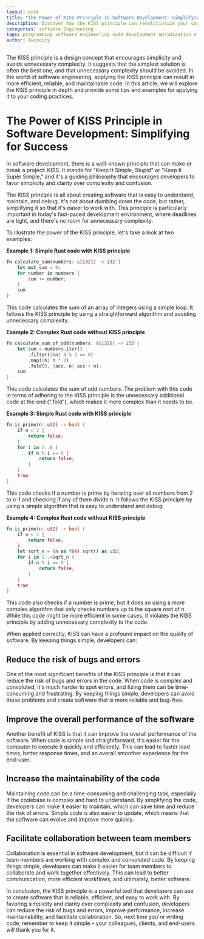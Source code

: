 ```yaml
---
layout: post
title: "The Power of KISS Principle in Software Development: Simplifying for Success"
description: Discover how the KISS principle can revolutionize your coding practices. Learn how simplifying your code can improve performance and increase efficiency, and see real-world examples of the KISS principle in action.
categories: software Engineering
tags: programming software engineering code development optimization efficiency bestpractices
author: Awcodify
---
```

The KISS principle is a design concept that encourages simplicity and avoids unnecessary complexity. It suggests that the simplest solution is often the best one, and that unnecessary complexity should be avoided. In the world of software engineering, applying the KISS principle can result in more efficient, reliable, and maintainable code. In this article, we will explore the KISS principle in depth and provide some tips and examples for applying it to your coding practices.
<!--more-->
# The Power of KISS Principle in Software Development: Simplifying for Success

In software development, there is a well-known principle that can make or break a project: KISS. It stands for "Keep It Simple, Stupid" or "Keep It Super Simple," and it's a guiding philosophy that encourages developers to favor simplicity and clarity over complexity and confusion.

The KISS principle is all about creating software that is easy to understand, maintain, and debug. It's not about dumbing down the code, but rather, simplifying it so that it's easier to work with. This principle is particularly important in today's fast-paced development environment, where deadlines are tight, and there's no room for unnecessary complexity.

To illustrate the power of the KISS principle, let's take a look at two examples:

**Example 1: Simple Rust code with KISS principle**
```rust
fn calculate_sum(numbers: &[i32]) -> i32 {
    let mut sum = 0;
    for number in numbers {
        sum += number;
    }
    sum
}
```
This code calculates the sum of an array of integers using a simple loop. It follows the KISS principle by using a straightforward algorithm and avoiding unnecessary complexity.

**Example 2: Complex Rust code without KISS principle**

```rust
fn calculate_sum_of_odd(numbers: &[i32]) -> i32 {
    let sum = numbers.iter()
        .filter(|&n| n % 2 == 0)
        .map(|n| n * 2)
        .fold(0, |acc, n| acc + n);
    sum
}
```
This code calculates the sum of odd numbers. The problem with this code in terms of adhering to the KISS principle is the unnecessary additional code at the end (".fold"), which makes it more complex than it needs to be.

**Example 3: Simple Rust code with KISS principle**
```rust
fn is_prime(n: u32) -> bool {
    if n < 2 {
        return false;
    }
    for i in 2..n {
        if n % i == 0 {
            return false;
        }
    }
    true
}
```
This code checks if a number is prime by iterating over all numbers from 2 to n-1 and checking if any of them divide n. It follows the KISS principle by using a simple algorithm that is easy to understand and debug.

**Example 4: Complex Rust code without KISS principle**

```rust
fn is_prime(n: u32) -> bool {
    if n < 2 {
        return false;
    }
    let sqrt_n = (n as f64).sqrt() as u32;
    for i in 2..=sqrt_n {
        if n % i == 0 {
            return false;
        }
    }
    true
}
```
This code also checks if a number is prime, but it does so using a more complex algorithm that only checks numbers up to the square root of n. While this code might be more efficient in some cases, it violates the KISS principle by adding unnecessary complexity to the code.

When applied correctly, KISS can have a profound impact on the quality of software. By keeping things simple, developers can:

## Reduce the risk of bugs and errors
One of the most significant benefits of the KISS principle is that it can reduce the risk of bugs and errors in the code. When code is complex and convoluted, it's much harder to spot errors, and fixing them can be time-consuming and frustrating. By keeping things simple, developers can avoid these problems and create software that is more reliable and bug-free.

## Improve the overall performance of the software
Another benefit of KISS is that it can improve the overall performance of the software. When code is simple and straightforward, it's easier for the computer to execute it quickly and efficiently. This can lead to faster load times, better response times, and an overall smoother experience for the end-user.

## Increase the maintainability of the code
Maintaining code can be a time-consuming and challenging task, especially if the codebase is complex and hard to understand. By simplifying the code, developers can make it easier to maintain, which can save time and reduce the risk of errors. Simple code is also easier to update, which means that the software can evolve and improve more quickly.

## Facilitate collaboration between team members
Collaboration is essential in software development, but it can be difficult if team members are working with complex and convoluted code. By keeping things simple, developers can make it easier for team members to collaborate and work together effectively. This can lead to better communication, more efficient workflows, and ultimately, better software.

In conclusion, the KISS principle is a powerful tool that developers can use to create software that is reliable, efficient, and easy to work with. By favoring simplicity and clarity over complexity and confusion, developers can reduce the risk of bugs and errors, improve performance, increase maintainability, and facilitate collaboration. So, next time you're writing code, remember to keep it simple – your colleagues, clients, and end-users will thank you for it.